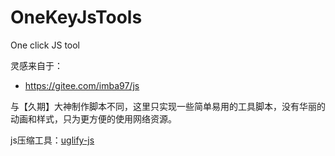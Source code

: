 # OneKeyJsTools
One click JS tool

灵感来自于：

- https://gitee.com/imba97/js

与【久期】大神制作脚本不同，这里只实现一些简单易用的工具脚本，没有华丽的动画和样式，只为更方便的使用网络资源。

js压缩工具：[uglify-js](https://www.npmjs.com/package/uglify-js)


